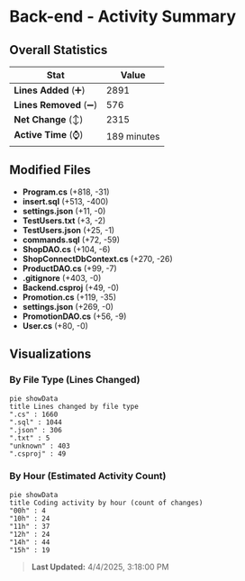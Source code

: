# Back-end - Activity Summary 

## Overall Statistics

| Stat                   | Value                                                             |
| ---------------------- | ----------------------------------------------------------------- |
| **Lines Added** (➕)   | 2891                                          |
| **Lines Removed** (➖) | 576                                        |
| **Net Change** (↕)    | 2315                |
| **Active Time** (⌚)   | 189 minutes |


## Modified Files
- **Program.cs** (+818, -31)
- **insert.sql** (+513, -400)
- **settings.json** (+11, -0)
- **TestUsers.txt** (+3, -2)
- **TestUsers.json** (+25, -1)
- **commands.sql** (+72, -59)
- **ShopDAO.cs** (+104, -6)
- **ShopConnectDbContext.cs** (+270, -26)
- **ProductDAO.cs** (+99, -7)
- **.gitignore** (+403, -0)
- **Backend.csproj** (+49, -0)
- **Promotion.cs** (+119, -35)
- **settings.json** (+269, -0)
- **PromotionDAO.cs** (+56, -9)
- **User.cs** (+80, -0)

## Visualizations

### By File Type (Lines Changed)

```mermaid
pie showData
title Lines changed by file type
".cs" : 1660
".sql" : 1044
".json" : 306
".txt" : 5
"unknown" : 403
".csproj" : 49
```

### By Hour (Estimated Activity Count)

```mermaid
pie showData
title Coding activity by hour (count of changes)
"00h" : 4
"10h" : 24
"11h" : 37
"12h" : 24
"14h" : 44
"15h" : 19
```


> **Last Updated:** 4/4/2025, 3:18:00 PM